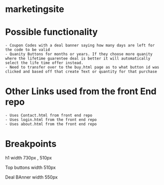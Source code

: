 # marketingsite

# Possible functionality
    - Coupon Codes with a deal banner saying how many days are left for the code to be valid
    - Quanity Buttons for months or years. If they choose more quanity where the lifetime guarentee deal is better it will automatically select the life time offer instead. 
    - Need to transfer over to the buy.html page as to what button id was clicked and based off that create Text or quantity for that purchase 

# Other Links used from the front End repo
    - Uses Contact.html from front end repo
    - Uses login.html from the front end repo
    - Uses about.html from the front end repo
# Breakpoints
h1 
    width 730px , 510px

Top buttons
    width 510px

Deal BAnner
    width 550px